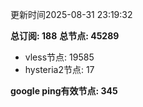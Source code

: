 更新时间2025-08-31 23:19:32

**总订阅: 188**
**总节点: 45289**
- vless节点: 19585
- hysteria2节点: 17

**google ping有效节点: 345**
